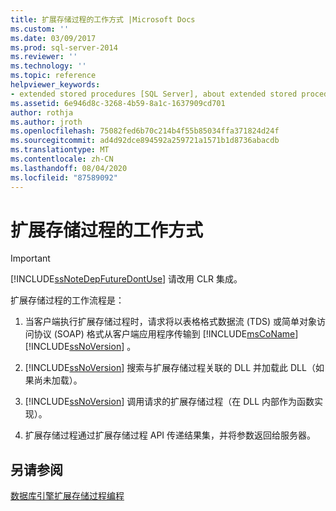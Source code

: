 ```yaml
---
title: 扩展存储过程的工作方式 |Microsoft Docs
ms.custom: ''
ms.date: 03/09/2017
ms.prod: sql-server-2014
ms.reviewer: ''
ms.technology: ''
ms.topic: reference
helpviewer_keywords:
- extended stored procedures [SQL Server], about extended stored procedures
ms.assetid: 6e946d8c-3268-4b59-8a1c-1637909cd701
author: rothja
ms.author: jroth
ms.openlocfilehash: 75082fed6b70c214b4f55b85034ffa371824d24f
ms.sourcegitcommit: ad4d92dce894592a259721a1571b1d8736abacdb
ms.translationtype: MT
ms.contentlocale: zh-CN
ms.lasthandoff: 08/04/2020
ms.locfileid: "87589092"
---
```

# <a name="how-extended-stored-procedures-work"></a>扩展存储过程的工作方式
    
> [!IMPORTANT]  
>  [!INCLUDE[ssNoteDepFutureDontUse](../../includes/ssnotedepfuturedontuse-md.md)] 请改用 CLR 集成。  
  
 扩展存储过程的工作流程是：  
  
1.  当客户端执行扩展存储过程时，请求将以表格格式数据流 (TDS) 或简单对象访问协议 (SOAP) 格式从客户端应用程序传输到 [!INCLUDE[msCoName](../../includes/msconame-md.md)] [!INCLUDE[ssNoVersion](../../includes/ssnoversion-md.md)] 。  
  
2.  [!INCLUDE[ssNoVersion](../../includes/ssnoversion-md.md)] 搜索与扩展存储过程关联的 DLL 并加载此 DLL（如果尚未加载）。  
  
3.  [!INCLUDE[ssNoVersion](../../includes/ssnoversion-md.md)] 调用请求的扩展存储过程（在 DLL 内部作为函数实现）。  
  
4.  扩展存储过程通过扩展存储过程 API 传递结果集，并将参数返回给服务器。  
  
## <a name="see-also"></a>另请参阅  
 [数据库引擎扩展存储过程编程](../database-engine-extended-stored-procedure-programming.md)  
  
  
